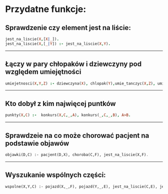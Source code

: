 # Przydatne funkcje:
## Sprawdzenie czy element jest na liście:
```Prolog
jest_na_liscie(X,[X|_]).
jest_na_liscie(X,[_|Y]) :- jest_na_liscie(X,Y).
```
___
## Łączy w pary chłopaków i dziewczyny pod względem umiejętności
```Prolog
umiejetnosci(X,Y,Z) :- dziewczyna(X), chlopak(Y),umie_tanczyc(X,Z), umie_tanczyc(Y,Z).
```
___
## Kto dobył z kim najwięcej puntków
```Prolog
punkty(X,C) :-  konkurs(X,C,_,A), konkurs(_,C,_,B), A>B.
```
___
## Sprawdzeie na co może chorować pacjent na podstawie objawów
```Scheme
objawki(D,C) :- pacjent(D,X), choroba(C,F), jest_na_liscie(X,F).
```
___
## Wyszukanie wspólnych części:
```Scheme
wspolne(X,Y,C) :- pojazd(X,_,F), pojazd(Y,_,E), jest_na_liscie(C,E), jest_na_liscie(C,F).
```